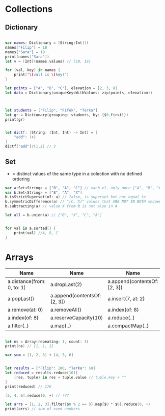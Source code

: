 # Collections



## Dictionary
```swift

var names: Dictionary = [String:Int]()
names["Filip"] = 18
names["Sara"] = 19
print(names["Sara"])
let v = [Int](names.values) // [18, 19]

for (val, key) in names {
    print("\(val) is \(key)")
}

let points = ["A", "B", "C"], elevation = [2, 3, 8]
let data = Dictionary(uniqueKeysWithValues: zip(points, elevation))



let students = ["Filip", "Fifek", "Terka"]
let gr = Dictionary(grouping: students, by: {$0.first!})
print(gr)


let dictf: [String: (Int, Int) -> Int] = [
    "add": (+)
]
dictf["add"]?(1,2) // 3
```




## Set
* = distinct values of the same type in a colection with no defined ordering
```swift
var a:Set<String> = ["B", "A", "C"] // each el. only once {"A", "B", "C"}
var b:Set<String> = ["B", "A", "X"]
b.isStrictSuperset(of: a) // false, is superset but not equal to
b.symmetricDifference(a) // "[C, X]" values that ARE NOT IN BOTH sequences
b.subtracting(a) // value X from B is not also in A

let all = b.union(a) // ["B", "X", "C", "A"]


for val in a.sorted() {
    print(val) //A, B, C
}

```


# Arrays

Name | Name | Name
------------ | ------------- | -------------
a.distance(from: 0, to: 1) | a.dropLast(2)| a.append(contentsOf: [2, 3])
a.popLast() | a.append(contentsOf: [2, 3])| a.insert(7, at: 2)
a.remove(at: 0) | a.removeAll()  | a.index(of: 8)
a.index(of: 8) | a.reserveCapacity(10) |a.reduce(..)
a.filter(..) | a.map(..) |a.compactMap(..)

```swift

let ns = Array(repeating: 1, count: 3)
print(ns) // [1, 1, 1]

var sum = [1, 2, 3] + [4, 5, 6]


let results = ["Filip": 100, "Terka": 60]
let reduced = results.reduce(10){
    (res, tuple) in res + tuple.value // tuple.key + ""
}
print(reduced) // 170

[2, 4, 6].reduce(0, +) // ???

let arrs = [1, 2, 3].filter{$0 % 2 == 0}.map{$0 * $0}.reduce(0, +)
print(arrs) // sum of even numbers
```




